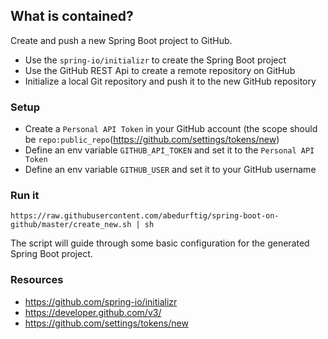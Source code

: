 ## What is contained?

Create and push a new Spring Boot project to GitHub.

- Use the `spring-io/initializr` to create the Spring Boot project
- Use the GitHub REST Api to create a remote repository on GitHub
- Initialize a local Git repository and push it to the new GitHub repository

### Setup

- Create a `Personal API Token` in your GitHub account (the scope should be `repo:public_repo`(https://github.com/settings/tokens/new)
- Define an env variable `GITHUB_API_TOKEN` and set it to the `Personal API Token`
- Define an env variable `GITHUB_USER` and set it to your GitHub username

### Run it

```
https://raw.githubusercontent.com/abedurftig/spring-boot-on-github/master/create_new.sh | sh
```
The script will guide through some basic configuration for the generated Spring Boot project.

### Resources

- https://github.com/spring-io/initializr
- https://developer.github.com/v3/
- https://github.com/settings/tokens/new
